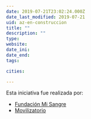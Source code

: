 ```yaml
---
date: 2019-07-21T23:02:24.000Z
date_last_modified: 2019-07-21
uid: az-en-construccion
title: ""
description: ""
type: 
website: 
date_ini: 
date_end: 
tags:

cities: 

---
```


Esta iniciativa fue realizada por:

- [Fundación Mi Sangre](/i/fundacion-mi-sangre.html)
- [Movilizatorio](/i/movilizatorio.html)
